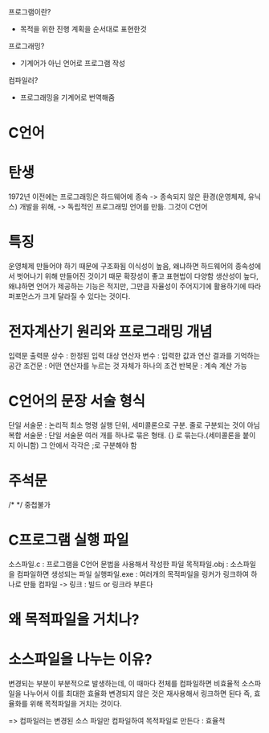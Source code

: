<p>프로그램이란?</p>
<ul>
<li>목적을 위한 진행 계획을 순서대로 표현한것</li>
</ul>
<p>프로그래밍?</p>
<ul>
<li>기계어가 아닌 언어로 프로그램 작성</li>
</ul>
<p>컴파일러?</p>
<ul>
<li>프로그래밍을 기계어로 번역해줌</li>
</ul>
<h1 id="c언어">C언어</h1>
<h1 id="탄생">탄생</h1>
<p>1972년 이전에는 프로그래밍은 하드웨어에 종속
-&gt; 종속되지 않은 환경(운영체제, 유닉스) 개발을 위해, 
-&gt; 독립적인 프로그래밍 언어를 만듦. 그것이 C언어</p>
<h1 id="특징">특징</h1>
<p>운영체제 만들어야 하기 때문에 구조화됨
이식성이 높음, 왜냐하면 하드웨어의 종속성에서 벗어나기 위해 만들어진 것이기 때문
확장성이 좋고 표현법이 다양함
생산성이 높다, 왜냐하면 언어가 제공하는 기능은 적지만, 그만큼 자율성이 주어지기에 활용하기에 따라 퍼포먼스가 크게 달라질 수 있다는 것이다.</p>
<h1 id="전자계산기-원리와-프로그래밍-개념">전자계산기 원리와 프로그래밍 개념</h1>
<p>입력문 
출력문
상수 : 한정된 입력 대상
연산자 
변수 : 입력한 값과 연산 결과를 기억하는 공간
조건문 : 어떤 연산자를 누르는 것 자체가 하나의 조건
반복문 : 계속 계산 가능</p>
<h1 id="c언어의-문장-서술-형식">C언어의 문장 서술 형식</h1>
<p>단일 서술문 : 논리적 최소 명령 실행 단위, 세미콜론으로 구분. 줄로 구분되는 것이 아님
복합 서술문 : 단일 서술문 여러 개를 하나로 묶은 형태. {} 로 묶는다.(세미콜론을 붙이지 아니함) 그 안에서 각각은 ;로 구분해야 함</p>
<h1 id="주석문">주석문</h1>
<p>/* */ 
중첩불가</p>
<h1 id="c프로그램-실행-파일">C프로그램 실행 파일</h1>
<p>소스파일.c : 프로그램을 C언어 문법을 사용해서 작성한 파일
목적파일.obj : 소스파일을 컴파일하면 생성되는 파일
실행파일.exe : 여러개의 목적파일을 링커가 링크하여 하나로 만듦
컴파일 -&gt; 링크 : 빌드 or 링크라 부른다</p>
<h1 id="왜-목적파일을-거치나">왜 목적파일을 거치나?</h1>
<h1 id="소스파일을-나누는-이유">소스파일을 나누는 이유?</h1>
<p>변경되는 부분이 부분적으로 발생하는데, 이 때마다 전체를 컴파일하면 비효율적
소스파일을 나누어서 이를 최대한 효율화
변경되지 않은 것은 재사용해서 링크하면 된다
즉, 효율화를 위해 목적파일을 거치는 것이다.</p>
<p>=&gt; 컴파일러는 변경된 소스 파일만 컴파일하여 목적파일로 만든다 : 효율적</p>